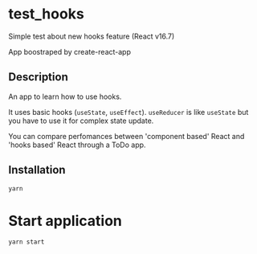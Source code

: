 # test_hooks

Simple test about new hooks feature (React v16.7)

App boostraped by create-react-app

## Description

An app to learn how to use hooks.

It uses basic hooks (`useState`, `useEffect`).
`useReducer` is like `useState` but you have to use it for complex state update.

You can compare perfomances between 'component based' React and 'hooks based' React through a ToDo app.

## Installation

```bash
yarn
```

# Start application

```bash
yarn start
```
